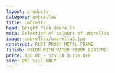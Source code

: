 ```yaml
---
layout: products
category: umbrellas
title: Umbrella
head: Bright Pink Umbrella
meta: Selection of colours of umbrellas
image: umbrellas/umbrella2.jpg
construct: RUST PROOF METAL FRAME
finish: NYLON WITH WATER PROOF COATING
price: $30.00 - $25.50 @ 15% OFF 
size: ONE SIZE ONLY
---
```


<!--BRIGHT PINK UMBRELLA

$30.00 - $25.50 @ 15% OFF - PINK

COLOUR: PINK

## DETAILS 

- ONE SIZE ONLY
- RUST PROOF METAL FRAME
- NYLON WITH WATER PROOF COATING-->
